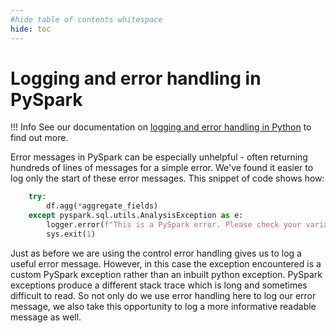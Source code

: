 ```yaml
---
#hide table of contents whitespace
hide: toc
---
```


# Logging and error handling in PySpark

!!! Info
    See our documentation on [logging and error handling in Python][1] to find out more.

Error messages in PySpark can be especially unhelpful - often returning hundreds of lines of messages for a simple error. We've found it easier to log only the start of these error messages. This snippet of code shows how:

```python
    try:
        df.agg(*aggregate_fields)
    except pyspark.sql.utils.AnalysisException as e:
        logger.error(f"This is a PySpark error. Please check your variable: {str(e).split(';')[0]}")
        sys.exit(1)
```

Just as before we are using the control error handling gives us to log a useful error message. However, in this case the exception encountered is a custom PySpark exception rather than an inbuilt python exception. PySpark exceptions produce a different stack trace which is long and sometimes difficult to read. So not only do we use error handling here to log our error message, we also take this opportunity to log a more informative readable message as well.

[1]: ../python/logging-and-error-handling.md
